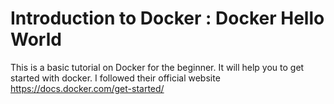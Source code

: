 # Introduction to Docker : Docker Hello World

This is a basic tutorial on Docker for the beginner. It will help you to get started with docker. I followed their official website https://docs.docker.com/get-started/

